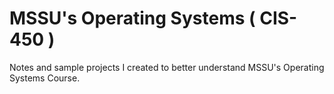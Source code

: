 # MSSU's Operating Systems ( CIS-450 )
Notes and sample projects I created to better understand MSSU's Operating Systems Course. 
